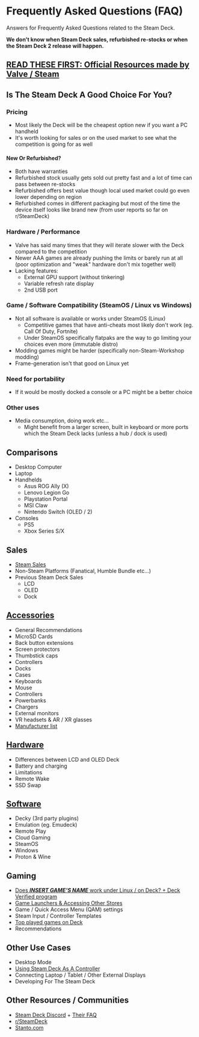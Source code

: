 # Frequently Asked Questions (FAQ)
Answers for Frequently Asked Questions related to the Steam Deck.

**We don't know when Steam Deck sales, refurbished re-stocks or when the Steam Deck 2 release will happen.**

## [READ THESE FIRST: Official Resources made by Valve / Steam](./Markdown/Official_Resources.md)

## Is The Steam Deck A Good Choice For You?

### Pricing
- Most likely the Deck will be the cheapest option new if you want a PC handheld
- It's worth looking for sales or on the used market to see what the competition is going for as well

#### New Or Refurbished?
- Both have warranties
- Refurbished stock usually gets sold out pretty fast and a lot of time can pass between re-stocks
- Refurbished offers best value though local used market could go even lower depending on region
- Refurbished comes in different packaging but most of the time the device itself looks like brand new (from user reports so far on r/SteamDeck)

### Hardware / Performance
- Valve has said many times that they will iterate slower with the Deck compared to the competition
- Newer AAA games are already pushing the limits or barely run at all (poor optimization and "weak" hardware don't mix together well)
- Lacking features:
    - External GPU support (without tinkering)
    - Variable refresh rate display
    - 2nd USB port

### Game / Software Compatibility (SteamOS / Linux vs Windows)
- Not all software is available or works under SteamOS (Linux)
    - Competitive games that have anti-cheats most likely don't work (eg. Call Of Duty, Fortnite)
    - Under SteamOS specifically flatpaks are the way to go limiting your choices even more (immutable distro)
- Modding games might be harder (specifically non-Steam-Workshop modding)
- Frame-generation isn't that good on Linux yet

### Need for portability
- If it would be mostly docked a console or a PC might be a better choice

### Other uses
- Media consumption, doing work etc...
    - Might benefit from a larger screen, built in keyboard or more ports which the Steam Deck lacks (unless a hub / dock is used)

## Comparisons
- Desktop Computer
- Laptop
- Handhelds
    - Asus ROG Ally (X)
    - Lenovo Legion Go
    - Playstation Portal
    - MSI Claw
    - Nintendo Switch (OLED / 2)
- Consoles
    - PS5
    - Xbox Series S/X

## Sales
- [Steam Sales](https://steamdb.info/sales/history/)
- Non-Steam Platforms (Fanatical, Humble Bundle etc...)
- Previous Steam Deck Sales
    - LCD
    - OLED
    - Dock

## [Accessories](./Markdown/Accessories.md)
- General Recommendations
- MicroSD Cards
- Back button extensions
- Screen protectors
- Thumbstick caps
- Controllers
- Docks
- Cases
- Keyboards
- Mouse
- Controllers
- Powerbanks
- Chargers
- External monitors
- VR headsets & AR / XR glasses
- [Manufacturer list](./Markdown/Accessories.md#manufacturer-list)

## [Hardware](https://hardware.steamdeck.guide)
- Differences between LCD and OLED Deck
- Battery and charging
- Limitations
- Remote Wake
- SSD Swap

## [Software](https://software.steamdeck.guide)
- Decky (3rd party plugins)
- Emulation (eg. Emudeck)
- Remote Play
- Cloud Gaming
- SteamOS
- Windows
- Proton & Wine

## Gaming
- [Does ***INSERT GAME'S NAME*** work under Linux / on Deck? + Deck Verified program](./Markdown/Gaming.md#game-compatibility)
- [Game Launchers & Accessing Other Stores](./Markdown/Gaming.md#game-launchers--accessing-other-stores)
- Game / Quick Access Menu (QAM) settings
- Steam Input / Controller Templates
- [Top played games on Deck](https://store.steampowered.com/charts/steamdecktopplayed)
- Recommendations

## Other Use Cases
- Desktop Mode
- [Using Steam Deck As A Controller](https://github.com/HelloThisIsFlo/Deckpad)
- Connecting Laptop / Tablet / Other External Displays
- Developing For The Steam Deck

## Other Resources / Communities
- [Steam Deck Discord](https://discord.com/invite/steamdeck) + [Their FAQ](https://bit.ly/steamdeckfaq)
- [r/SteamDeck](https://reddit.com/r/SteamDeck)
- [Stanto.com](https://www.stanto.com)
